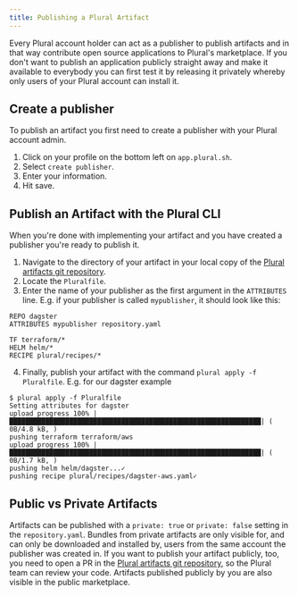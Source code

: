 ```yaml
---
title: Publishing a Plural Artifact
---
```


Every Plural account holder can act as a publisher to publish artifacts and in that way contribute open source applications to Plural's marketplace.
If you don't want to publish an application publicly straight away and make it available to everybody you can first test it by releasing it privately whereby only users of your Plural account can install it.

## Create a publisher

To publish an artifact you first need to create a publisher with your Plural account admin.

1. Click on your profile on the bottom left on `app.plural.sh`.
2. Select `create publisher`.
3. Enter your information. 
4. Hit save.

## Publish an Artifact with the Plural CLI

When you're done with implementing your artifact and you have created a publisher you're ready to publish it. 

1. Navigate to the directory of your artifact in your local copy of the [Plural artifacts git repository](https://github.com/pluralsh/plural-artifacts).
2. Locate the `Pluralfile`.
3. Enter the name of your publisher as the first argument in the `ATTRIBUTES` line. E.g. if your publisher is called `mypublisher`, it should look like this:
```
REPO dagster
ATTRIBUTES mypublisher repository.yaml

TF terraform/*
HELM helm/*
RECIPE plural/recipes/*
```
4. Finally, publish your artifact with the command `plural apply -f Pluralfile`. E.g. for our dagster example
```console
$ plural apply -f Pluralfile
Setting attributes for dagster
upload progress 100% |███████████████████████████████████████████████████████████████| ( 0B/4.8 kB, )
pushing terraform terraform/aws
upload progress 100% |███████████████████████████████████████████████████████████████| ( 0B/1.7 kB, )
pushing helm helm/dagster...✓
pushing recipe plural/recipes/dagster-aws.yaml✓
```

## Public vs Private Artifacts

Artifacts can be published with a `private: true` or `private: false` setting in the `repository.yaml`.
Bundles from private artifacts are only visible for, and can only be downloaded and installed by, users from the same account the publisher was created in.
If you want to publish your artifact publicly, too, you need to open a PR in the [Plural artifacts git repository](https://github.com/pluralsh/plural-artifacts), so the Plural team can review your code.
Artifacts published publicly by you are also visible in the public marketplace.
